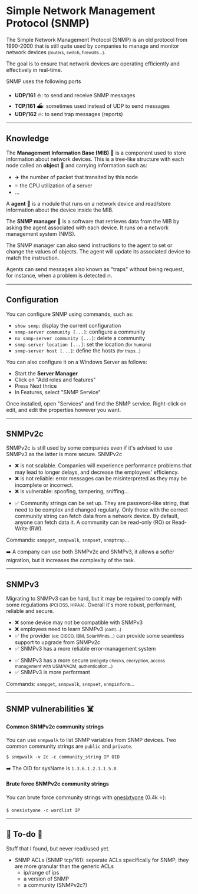 # Simple Network Management Protocol (SNMP)

<div class="row row-cols-md-2"><div>

The Simple Network Management Protocol (SNMP) is an old protocol from 1990-2000 that is still quite used by companies to manage and monitor network devices <small>(routers, switch, firewalls...)</small>.

The goal is to ensure that network devices are operating efficiently and effectively in real-time.
</div><div>

 SNMP uses the following ports
 
* **UDP/161** ⛵: to send and receive SNMP messages
* **TCP/161** ⛴️: sometimes used instead of UDP to send messages
* **UDP/162** 🔥️: to send trap messages (reports)
</div></div>

<hr class="sep-both">

## Knowledge

<div class="row row-cols-md-2"><div>

The **Management Information Base (MIB)** 📂 is a component used to store information about network devices. This is a tree-like structure with each node called an **object** 📰 and carrying information such as:

* ✈️ the number of packet that transited by this node
* 💦 the CPU utilization of a server
* ...

A **agent** 👮 is a module that runs on a network device and read/store information about the device inside the MIB.
</div><div>

The **SNMP manager** 👑 is a software that retrieves data from the MIB by asking the agent associated with each device. It runs on a network management system (NMS).

The SNMP manager can also send instructions to the agent to set or change the values of objects. The agent will update its associated device to match the instruction.

Agents can send messages also known as "traps" without being request, for instance, when a problem is detected 🔥.
</div></div>

<hr class="sep-both">

## Configuration

<div class="row row-cols-md-2"><div>

You can configure SNMP using commands, such as:

* `show snmp`: display the current configuration
* `snmp-server community [...]`: configure a community
* `no snmp-server community [...]`: delete a community
* `snmp-server location [...]`: set the location <small>(for humans)</small>
* `snmp-server host [...]`: define the hosts <small>(for traps...)</small>
</div><div>

You can also configure it on a Windows Server as follows:

* Start the **Server Manager**
* Click on "Add roles and features"
* Press Next thrice
* In Features, select "SNMP Service"

Once installed, open "Services" and find the SNMP service. Right-click on edit, and edit the properties however you want.
</div></div>

<hr class="sep-both">

## SNMPv2c

<div class="row row-cols-md-2"><div>

SNMPv2c is still used by some companies even if it's advised to use SNMPv3 as the latter is more secure. SNMPv2c

* ❌ is not scalable. Companies will experience performance problems that may lead to longer delays, and decrease the employees' efficiency.
* ❌ is not reliable: error messages can be misinterpreted as they may be incomplete or incorrect.
* ❌ is vulnerable: spoofing, tampering, sniffing...
</div><div>

* ✅ Community strings can be set up. They are password-like string, that need to be complex and changed regularly. Only those with the correct community string can fetch data from a network device. By default, anyone can fetch data it. A community can be read-only (RO) or Read-Write (RW).

Commands: `snmpget`, `snmpwalk`, `snmpset`, `snmptrap`...

➡️ A company can use both SNMPv2c and SNMPv3, it allows a softer migration, but it increases the complexity of the task.
</div></div>

<hr class="sep-both">

## SNMPv3

<div class="row row-cols-md-2"><div>

Migrating to SNMPv3 can be hard, but it may be required to comply with some regulations <small>(PCI DSS, HIPAA)</small>. Overall it's more robust, performant, reliable and secure.

* ❌ some device may not be compatible with SNMPv3
* ❌ employees need to learn SNMPv3 <small>(cost/...)</small>
* ✅ the provider <small>(ex: CISCO, IBM, SolarWinds...)</small> can provide some seamless support to upgrade from SNMPv2c
* ✅ SNMPv3 has a more reliable error-management system
</div><div>

* ✅ SNMPv3 has a more secure <small>(integrity checks, encryption, access management with USM/VACM, authentication...)</small>
* ✅ SNMPv3 is more performant

Commands: `snmpget`, `snmpwalk`, `snmpset`, `snmpinform`...
</div></div>

<hr class="sep-both">

## SNMP vulnerabilities ☠️

<div class="row row-cols-md-2"><div>

#### Common SNMPv2c community strings

You can use `snmpwalk` to list SNMP variables from SNMP devices. Two common community strings are `public` and `private`.

```
$ snmpwalk -v 2c -c community_string IP OID
```

➡️ The OID for sysName is `1.3.6.1.2.1.1.5.0`.
</div><div>

#### Brute force SNMPv2c community strings

You can brute force community strings with [onesixtyone](https://github.com/trailofbits/onesixtyone) (0.4k ⭐):

```ps
$ onesixtyone -c wordlist IP
```
</div></div>

<hr class="sep-both">

## 👻 To-do 👻

Stuff that I found, but never read/used yet.

<div class="row row-cols-md-2"><div>

* SNMP ACLs (SNMP tcp/161): separate ACLs specifically for SNMP, they are more granular than the generic ACLs
    * ip/range of ips
    * a version of SNMP
    * a community (SNMPv2c?)
</div><div>
</div></div>
